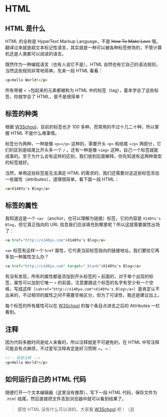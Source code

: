 # HTML
## HTML 是什么

HTML 的全称是 HyperText Markup Language，不是 ~~How To Make Love~~ 哦。翻译过来就是超文本标记性语言，其实就是一种可以被各种标签修饰的，不管计算机还是人类都可以阅读的语言。

既然作为一种编程语言（也有人说它不是），HTML 自然也有它自己的语法规则，当然这些规则非常地简单。先来一段 HTML 看看：

```html
<p>Hello World!</p>
```

所有带被 `< >`包起来的元素都被称为 HTML 中的标签（tag），基本学会了这些标签，你就学会了 HTML，是不是很简单？

## 标签的种类

根据 [W3School](http://www.w3schools.com/tags/)，目前的标签也才 100 多种，而常用的不过十几二十种，所以掌握 HTML 不是什么难事情。

标签分为两种，一种是像 `<p></p>` 这种的，需要开头 `<p>` 和结尾 `</p>` 两部分，它们的区别是结尾比开头多一个 `/` 。还有一种是像 `<img>` 这种，自己一个标签就能成事的。至于为什么会有这样的区别，我们放到后面解释，你先知道有这两种类型的标签就好。

当然，单用这些标签是无法满足 HTML 的需求的，我们还需要对这这些标签添加一些属性（attributes），道理很简单，看下面一段 HTML：

```html
<a>X140Yu's Blog</a>
```

## 标签的属性

我知道这是一个 `<a>` （anchor，也可以理解为链接）标签，它的内容是 `X140Yu's Blog`，但它真正指向的 URL 信息我们应该填充到哪里呢？所以这就需要属性出场了：

```html
<a href="http://x140yu.com">X140Yu's Blog</a>
```

`<a>` 标签有这样一个 `href` 属性，它代表当前标签指向的链接地址。我们要给它再多加一种属性怎么办？

```html
<a href="http://x140yu.com" target="_blank">X140Yu's Blog</a>
```

有没有发现，所有的属性都是添加到开头标签的 `>` 前面的，对于单个出现的标签，属性可以加到它唯一 `>` 的前面，注意要跟这个标签的名字有至少有一个空格，写成这样（`<ahref="http://x140yu.com">X140Yu's Blog</a>`）是肯定认不出来的，不过相邻的属性之间不需要空格区分，但为了可读性，我还是建议加上。

每个标签的所有属性可以在 [W3School](http://www.w3schools.com/tags/) 的每个条目点进去之后的 Attributes 一栏看到。

## 注释

因为代码多数时间是给人来看的，所以注释就是不可避免的，在 HTML 中写注释可能会有点麻烦，不过爱写注释肯定是好习惯啊 ~。~：

```html
<!-- 我是注释 -->
<p>Hello World!</p>
```

## 如何运行自己的 HTML 代码

随便打开一个文本编辑器（这里没有推荐），写下一段 HTML 代码，保存文件为 `.html` 结尾，然后直接把文件丢到浏览器中就可以看到结果了。


>感觉 HTML 没有什么可以讲的，大家看 [W3School](http://www.w3schools.com/html/default.asp) 吧！（逃
